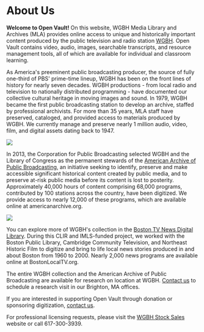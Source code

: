 # About Us

**Welcome to Open Vault!** On this website, WGBH Media Library and Archives (MLA) provides online access to unique and historically important content produced by the public television and radio station [WGBH](http://www.wgbh.org). Open Vault contains video, audio, images, searchable transcripts, and resource management tools, all of which are available for individual and classroom learning.

As America's preeminent public broadcasting producer, the source of fully one-third of PBS' prime-time lineup, WGBH has been on the front lines of history for nearly seven decades. WGBH productions - from local radio and television to nationally distributed programming - have documented our collective cultural heritage in moving images and sound. In 1979, WGBH became the first public broadcasting station to develop an archive, staffed by professional archivists. For more than 35 years, MLA staff have preserved, cataloged, and provided access to materials produced by WGBH. We currently manage and preserve nearly 1 million audio, video, film, and digital assets dating back to 1947.

<div class="signature col-sm-4"><img src="https://s3.amazonaws.com/openvault.wgbh.org/special_collections/aapb/aapb.png"</img></div>

In 2013, the Corporation for Public Broadcasting selected WGBH and the Library of Congress as the permanent stewards of the [American Archive of Public Broadcasting](http://www.americanarchive.org), an initiative seeking to identify, preserve and make accessible significant historical content created by public media, and to preserve at-risk public media before its content is lost to posterity. Approximately 40,000 hours of content comprising 68,000 programs, contributed by 100 stations across the country, have been digitized. We provide access to nearly 12,000 of these programs, which are available online at americanarchive.org.

<div class="signature col-sm-4"><img src="https://s3.amazonaws.com/openvault.wgbh.org/special_collections/tocn/tocn.png"></img></div>

You can explore more of WGBH's collection in the [Boston TV News Digital Library](http://www.bostonlocaltv.org). During this CLIR and IMLS-funded project, we worked with the Boston Public Library, Cambridge Community Television, and Northeast Historic Film to digitize and bring to life local news stories produced in and about Boston from 1960 to 2000. Nearly 2,000 news programs are available online at BostonLocalTV.org.

The entire WGBH collection and the American Archive of Public Broadcasting are available for research on location at WGBH. [Contact us](/contact-us) to schedule a research visit in our Brighton, MA offices.

If you are interested in supporting Open Vault through donation or sponsoring digitization, [contact us](/contact-us).

For professional licensing requests, please visit the [WGBH Stock Sales](http://wgbhstocksales.org) website or call 617-300-3939.
